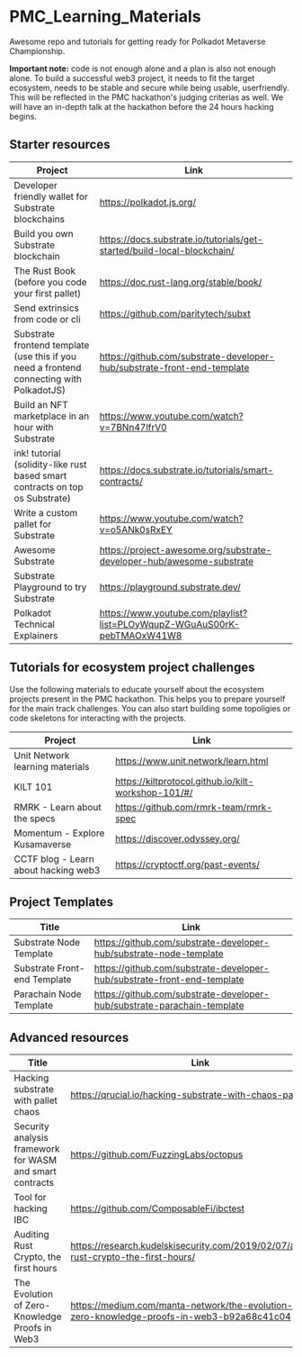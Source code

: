 # PMC_Learning_Materials
Awesome repo and tutorials for getting ready for Polkadot Metaverse Championship.

__Important note:__ code is not enough alone and a plan is also not enough alone. To build a successful web3 project, it needs to fit the target ecosystem, needs to be stable and secure while being usable, userfriendly. This will be reflected in the PMC hackathon's judging criterias as well. We will have an in-depth talk at the hackathon before the 24 hours hacking begins.

## Starter resources

| Project      | Link   |
|--------------|-----------|
| Developer friendly wallet for Substrate blockchains| https://polkadot.js.org/ |
| Build you own Substrate blockchain | https://docs.substrate.io/tutorials/get-started/build-local-blockchain/ |
| The Rust Book (before you code your first pallet) | https://doc.rust-lang.org/stable/book/ |
| Send extrinsics from code or cli | https://github.com/paritytech/subxt |
| Substrate frontend template (use this if you need a frontend connecting with PolkadotJS) | https://github.com/substrate-developer-hub/substrate-front-end-template |
| Build an NFT marketplace in an hour with Substrate | https://www.youtube.com/watch?v=7BNn47lfrV0 |
|ink! tutorial (solidity-like rust based smart contracts on top os Substrate) | https://docs.substrate.io/tutorials/smart-contracts/ |
| Write a custom pallet for Substrate | https://www.youtube.com/watch?v=o5ANk0sRxEY |
| Awesome Substrate | https://project-awesome.org/substrate-developer-hub/awesome-substrate |
| Substrate Playground to try Substrate | https://playground.substrate.dev/ |
| Polkadot Technical Explainers | https://www.youtube.com/playlist?list=PLOyWqupZ-WGuAuS00rK-pebTMAOxW41W8 |

## Tutorials for ecosystem project challenges

Use the following materials to educate yourself about the ecosystem projects present in the PMC hackathon. This helps you to prepare yourself for the main track challenges. You can also start building some topoligies or code skeletons for interacting with the projects.

| Project      | Link   |
|--------------|-----------|
| Unit Network learning materials | https://www.unit.network/learn.html |
| KILT 101 | https://kiltprotocol.github.io/kilt-workshop-101/#/ |
| RMRK - Learn about the specs | https://github.com/rmrk-team/rmrk-spec |
| Momentum - Explore Kusamaverse | https://discover.odyssey.org/ |
| CCTF blog - Learn about hacking web3 | https://cryptoctf.org/past-events/ |

## Project Templates

| Title      | Link   |
|--------------|-----------|
| Substrate Node Template | https://github.com/substrate-developer-hub/substrate-node-template |
| Substrate Front-end Template | https://github.com/substrate-developer-hub/substrate-front-end-template |
| Parachain Node Template | https://github.com/substrate-developer-hub/substrate-parachain-template |


## Advanced resources

| Title      | Link   |
|--------------|-----------|
| Hacking substrate with pallet chaos | https://qrucial.io/hacking-substrate-with-chaos-pallet/ |
| Security analysis framework for WASM and smart contracts | https://github.com/FuzzingLabs/octopus |
| Tool for hacking IBC | https://github.com/ComposableFi/ibctest |
| Auditing Rust Crypto, the first hours | https://research.kudelskisecurity.com/2019/02/07/auditing-rust-crypto-the-first-hours/ |
| The Evolution of Zero-Knowledge Proofs in Web3 | https://medium.com/manta-network/the-evolution-of-zero-knowledge-proofs-in-web3-b92a68c41c04 |
